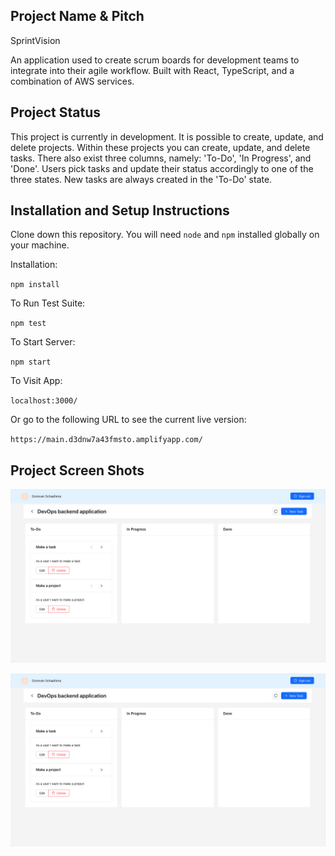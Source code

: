 ## Project Name & Pitch

SprintVision

An application used to create scrum boards for development teams to integrate into their agile workflow. Built with React, TypeScript, and a combination of AWS services.

## Project Status

This project is currently in development. It is possible to create, update, and delete projects. Within these projects you can create, update, and delete tasks. There also exist three columns, namely: 'To-Do', 'In Progress', and 'Done'.
Users pick tasks and update their status accordingly to one of the three states. New tasks are always created in the 'To-Do' state.

## Installation and Setup Instructions

Clone down this repository. You will need `node` and `npm` installed globally on your machine.

Installation:

`npm install`

To Run Test Suite:

`npm test`

To Start Server:

`npm start`

To Visit App:

`localhost:3000/`

Or go to the following URL to see the current live version:

`https://main.d3dnw7a43fmsto.amplifyapp.com/`

## Project Screen Shots

![Dashboard](assets/project_overview.png 'Dashboard')

![Project Overview](assets/project_overview.png 'Project Overview')
